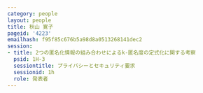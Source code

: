 ```yaml
---
category: people
layout: people
title: 秋山 寛子
pageid: '4223'
emailhash: f95f85c676b5a98d8a0513268141dec2
session:
- title: 2つの匿名化情報の組み合わせによるk-匿名度の定式化に関する考察
  psid: 1H-3
  sessiontitle: プライバシーとセキュリティ要求
  sessionid: 1h
  role: 発表者
---
```

